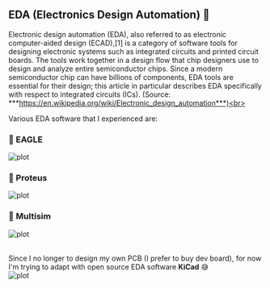 ## EDA (Electronics Design Automation) :flags: <br> 

Electronic design automation (EDA), also referred to as electronic computer-aided design (ECAD),[1] is a category of software tools for designing electronic systems such as integrated circuits and printed circuit boards. The tools work together in a design flow that chip designers use to design and analyze entire semiconductor chips. Since a modern semiconductor chip can have billions of components, EDA tools are essential for their design; this article in particular describes EDA specifically with respect to integrated circuits (ICs). (Source: ***https://en.wikipedia.org/wiki/Electronic_design_automation***)<br><br>

Various EDA software that I experienced are: 
### :small_red_triangle_down: EAGLE<br>
![plot](https://images.g2crowd.com/uploads/product/image/large_detail/large_detail_977c0721699223be28566021a78599e9/autodesk-eagle.png)<br>
### :small_red_triangle_down: Proteus<br>
![plot](https://upload.wikimedia.org/wikipedia/en/5/5a/Proteus_Design_Suite_Atom_Logo.png)<br>
### :small_red_triangle_down: Multisim<br>
![plot](https://upload.wikimedia.org/wikipedia/commons/d/de/Multisim_logo.jpg?20220131174905)<br><br>

Since I no longer to design my own PCB (I prefer to buy dev board), for now I'm trying to adapt with open source EDA software **KiCad** :sweat_smile: <br>
![plot](https://avatars.githubusercontent.com/u/3374914?s=200&v=4)
